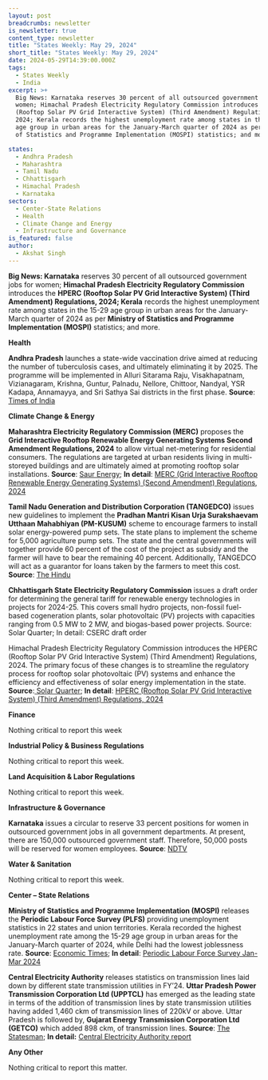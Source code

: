 ```yaml
---
layout: post
breadcrumbs: newsletter
is_newsletter: true
content_type: newsletter
title: "States Weekly: May 29, 2024"
short_title: "States Weekly: May 29, 2024"
date: 2024-05-29T14:39:00.000Z
tags:
  - States Weekly
  - India
excerpt: >+
  Big News: Karnataka reserves 30 percent of all outsourced government jobs for
  women; Himachal Pradesh Electricity Regulatory Commission introduces the HPERC
  (Rooftop Solar PV Grid Interactive System) (Third Amendment) Regulations,
  2024; Kerala records the highest unemployment rate among states in the 15-29
  age group in urban areas for the January-March quarter of 2024 as per Ministry
  of Statistics and Programme Implementation (MOSPI) statistics; and more.

states:
  - Andhra Pradesh
  - Maharashtra
  - Tamil Nadu
  - Chhattisgarh
  - Himachal Pradesh
  - Karnataka
sectors:
  - Center-State Relations
  - Health
  - Climate Change and Energy
  - Infrastructure and Governance
is_featured: false
author:
  - Akshat Singh
---
```

**Big News: Karnataka** reserves 30 percent of all outsourced government jobs for women; **Himachal Pradesh Electricity Regulatory Commission** introduces the **HPERC (Rooftop Solar PV Grid Interactive System) (Third Amendment) Regulations, 2024; Kerala** records the highest unemployment rate among states in the 15-29 age group in urban areas for the January-March quarter of 2024 as per **Ministry of Statistics and Programme Implementation (MOSPI)** statistics; and more.



**Health** 

**Andhra Pradesh** launches a state-wide vaccination drive aimed at reducing the number of tuberculosis cases, and ultimately eliminating it by 2025. The programme will be implemented in Alluri Sitarama Raju, Visakhapatnam, Vizianagaram, Krishna, Guntur, Palnadu, Nellore, Chittoor, Nandyal, YSR Kadapa, Annamayya, and Sri Sathya Sai districts in the first phase. **Source**: [Times of India](https://timesofindia.indiatimes.com/city/visakhapatnam/bcg-vaccines-launched-for-adults-in-andhra/articleshow/110220958.cms)



**Climate Change & Energy**

**Maharashtra Electricity Regulatory Commission (MERC)** proposes the **Grid Interactive Rooftop Renewable Energy Generating Systems Second Amendment Regulations, 2024** to allow virtual net-metering for residential consumers. The regulations are targeted at urban residents living in multi-storeyed buildings and are ultimately aimed at promoting rooftop solar installations. **Source**: [Saur Energy](https://www.saurenergy.com/solar-energy-news/maharashtra-plans-allowing-virtual-net-metering-to-boost-rts); **In detail**: [MERC (Grid Interactive Rooftop Renewable Energy Generating Systems) (Second Amendment) Regulations, 2024](https://merc.gov.in/wp-content/uploads/2024/05/Draft-2nd-Amendment-to-Rooftop-Regulations.pdf)



**Tamil Nadu Generation and Distribution Corporation (TANGEDCO)** issues new guidelines to implement the **Pradhan Mantri Kisan Urja Surakshaevam Utthaan Mahabhiyan (PM-KUSUM)** scheme to encourage farmers to install solar energy-powered pump sets. The state plans to implement the scheme for 5,000 agriculture pump sets. The state and the central governments will together provide 60 percent of the cost of the project as subsidy and the farmer will have to bear the remaining 40 percent. Additionally, TANGEDCO will act as a guarantor for loans taken by the farmers to meet this cost. **Source**: [The Hindu](https://www.thehindu.com/news/national/tamil-nadu/tangedco-to-implement-pm-kusum-scheme-to-encourage-solar-powered-pumpsets-in-agricultural-sector/article68214835.ece)



**Chhattisgarh State Electricity Regulatory Commission** issues a draft order for determining the general tariff for renewable energy technologies in projects for 2024-25. This covers small hydro projects, non-fossil fuel-based cogeneration plants, solar photovoltaic (PV) projects with capacities ranging from 0.5 MW to 2 MW, and biogas-based power projects. Source: Solar Quarter; In detail: CSERC draft order



Himachal Pradesh Electricity Regulatory Commission introduces the HPERC (Rooftop Solar PV Grid Interactive System) (Third Amendment) Regulations, 2024. The primary focus of these changes is to streamline the regulatory process for rooftop solar photovoltaic (PV) systems and enhance the efficiency and effectiveness of solar energy implementation in the state. **Source**:[ Solar Quarter](https://solarquarter.com/2024/05/21/chhattisgarh-state-electricity-regulatory-commission-sets-tariffs-for-renewable-energy-projects-for-fy-2024-25/); **In detail**: [HPERC (Rooftop Solar PV Grid Interactive System) (Third Amendment) Regulations, 2024](https://hperc.org/new1/File1/drooftopsolar3-24.pdf)



**Finance**

Nothing critical to report this week



**Industrial Policy & Business Regulations**  

Nothing critical to report this week.



**Land Acquisition & Labor Regulations**  

Nothing critical to report this week.



**Infrastructure & Governance**

**Karnataka** issues a circular to reserve 33 percent positions for women in outsourced government jobs in all government departments. At present, there are 150,000 outsourced government staff. Therefore, 50,000 posts will be reserved for women employees. **Source**: [NDTV](https://www.ndtv.com/karnataka-news/karnataka-government-reserves-33-outsourced-government-jobs-for-women-2996216)



**Water & Sanitation**

Nothing critical to report this week.



**Center – State Relations** 

**Ministry of Statistics and Programme Implementation (MOSPI)** releases the **Periodic Labour Force Survey (PLFS)** providing unemployment statistics in 22 states and union territories. Kerala recorded the highest unemployment rate among the 15-29 age group in urban areas for the January-March quarter of 2024, while Delhi had the lowest joblessness rate. **Source**: [Economic Times](https://economictimes.indiatimes.com/news/economy/indicators/kerala-tops-youth-unemployment-rate-delhi-registers-lowest-plfs-survey/articleshow/110382827.cms); **In detail**: [Periodic Labour Force Survey Jan- Mar 2024](https://mospi.gov.in/sites/default/files/publication_reports/Quarterly_Bulletin_PLFS_Janaury-March2024.pdf)



**Central Electricity Authority** releases statistics on transmission lines laid down by different state transmission utilities in FY’24. **Uttar Pradesh Power Transmission Corporation Ltd (UPPTCL)** has emerged as the leading state in terms of the addition of transmission lines by state transmission utilities having added 1,460 ckm of transmission lines of 220kV or above. Uttar Pradesh is followed by, **Gujarat Energy Transmission Corporation Ltd (GETCO)** which added 898 ckm, of transmission lines. **Source**: [The Statesman](https://www.thestatesman.com/cities/lucknow/uttar-pradesh-tops-in-transmission-line-addition-by-state-utilities-1503303144.html); **In detail:** [Central Electricity Authority report](https://cea.nic.in/wp-content/uploads/transmission/2024/04/Revised_ES_TL.pdf)



**Any Other**

Nothing critical to report this matter.
